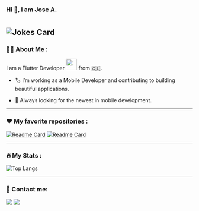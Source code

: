### Hi 👋, I am Jose A.

#
![Jokes Card](https://readme-jokes.vercel.app/api?hideBorder)
---
<!--
![My Skills](https://skillicons.dev/icons?i=flutter,dart&theme=light)
<img src="https://komarev.com/ghpvc/?username=josorio9111&style=flat-square&color=blue"/>
-->
### :technologist: About Me :
I am a Flutter Developer <img src="https://media.giphy.com/media/WUlplcMpOCEmTGBtBW/giphy.gif" width="30"> from :cuba:.

- :label: I’m working as a Mobile Developer and contributing to building beautiful applications.

- :telescope: Always looking for the newest in mobile development.
---
### :heart: My favorite repositories :
[![Readme Card](https://github-readme-stats.vercel.app/api/pin/?username=josorio9111&repo=animated_text&theme=dark)](https://github.com/josorio9111/animated_text)
[![Readme Card](https://github-readme-stats.vercel.app/api/pin/?username=josorio9111&repo=aprendizaje&theme=dark)](https://github.com/josorio9111/aprendizaje)

---
### :fire: My Stats :
![Top Langs](https://github-readme-stats.vercel.app/api/top-langs/?username=josorio9111&layout=compact&theme=dark)

---
### :tipping_hand_person: Contact me:
[<img src="https://img.shields.io/badge/telegram-@josorio91-blue">](https://t.me/josorio91)
[<img src="https://img.shields.io/badge/email-josorio9111@gmail.com-red">](mailto:josorio9111@gmail.com)
